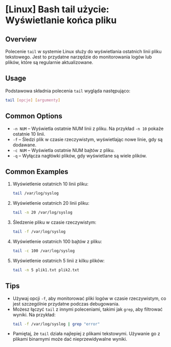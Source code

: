 # [Linux] Bash tail użycie: Wyświetlanie końca pliku

## Overview
Polecenie `tail` w systemie Linux służy do wyświetlania ostatnich linii pliku tekstowego. Jest to przydatne narzędzie do monitorowania logów lub plików, które są regularnie aktualizowane.

## Usage
Podstawowa składnia polecenia `tail` wygląda następująco:

```bash
tail [opcje] [argumenty]
```

## Common Options
- `-n NUM` – Wyświetla ostatnie NUM linii z pliku. Na przykład `-n 10` pokaże ostatnie 10 linii.
- `-f` – Śledzi plik w czasie rzeczywistym, wyświetlając nowe linie, gdy są dodawane.
- `-c NUM` – Wyświetla ostatnie NUM bajtów z pliku.
- `-q` – Wyłącza nagłówki plików, gdy wyświetlane są wiele plików.

## Common Examples
1. Wyświetlenie ostatnich 10 linii pliku:
   ```bash
   tail /var/log/syslog
   ```

2. Wyświetlenie ostatnich 20 linii pliku:
   ```bash
   tail -n 20 /var/log/syslog
   ```

3. Śledzenie pliku w czasie rzeczywistym:
   ```bash
   tail -f /var/log/syslog
   ```

4. Wyświetlenie ostatnich 100 bajtów z pliku:
   ```bash
   tail -c 100 /var/log/syslog
   ```

5. Wyświetlenie ostatnich 5 linii z kilku plików:
   ```bash
   tail -n 5 plik1.txt plik2.txt
   ```

## Tips
- Używaj opcji `-f`, aby monitorować pliki logów w czasie rzeczywistym, co jest szczególnie przydatne podczas debugowania.
- Możesz łączyć `tail` z innymi poleceniami, takimi jak `grep`, aby filtrować wyniki. Na przykład:
  ```bash
  tail -f /var/log/syslog | grep "error"
  ```
- Pamiętaj, że `tail` działa najlepiej z plikami tekstowymi. Używanie go z plikami binarnymi może dać nieprzewidywalne wyniki.